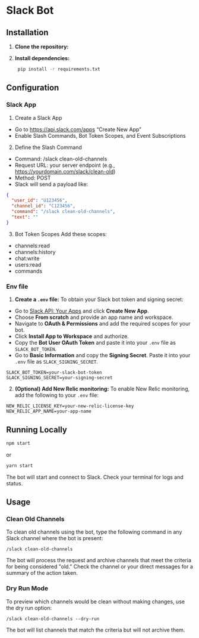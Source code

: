 # Slack Bot

## Installation

1. **Clone the repository:**

2. **Install dependencies:**
    ```bash
     pip install -r requirements.txt 
    ```

## Configuration

### Slack App

1. Create a Slack App
- Go to https://api.slack.com/apps “Create New App”
- Enable Slash Commands, Bot Token Scopes, and Event Subscriptions

2. Define the Slash Command
- Command: /slack clean-old-channels
- Request URL: your server endpoint (e.g., https://yourdomain.com/slack/clean-old)
- Method: POST
- Slack will send a payload like:
```json
{
  "user_id": "U123456",
  "channel_id": "C123456",
  "command": "/slack clean-old-channels",
  "text": ""
}
```

3. Bot Token Scopes
Add these scopes:
- channels:read
- channels:history
- chat:write
- users:read
- commands

### Env file
1. **Create a `.env` file:**
To obtain your Slack bot token and signing secret:
- Go to [Slack API: Your Apps](https://api.slack.com/apps) and click **Create New App**.
- Choose **From scratch** and provide an app name and workspace.
- Navigate to **OAuth & Permissions** and add the required scopes for your bot.
- Click **Install App to Workspace** and authorize.
- Copy the **Bot User OAuth Token** and paste it into your `.env` file as `SLACK_BOT_TOKEN`.
- Go to **Basic Information** and copy the **Signing Secret**. Paste it into your `.env` file as `SLACK_SIGNING_SECRET`.
```
SLACK_BOT_TOKEN=your-slack-bot-token
SLACK_SIGNING_SECRET=your-signing-secret
```

2. **(Optional) Add New Relic monitoring:**
To enable New Relic monitoring, add the following to your `.env` file:
```
NEW_RELIC_LICENSE_KEY=your-new-relic-license-key
NEW_RELIC_APP_NAME=your-app-name
```

## Running Locally

```bash
npm start
```
or
```bash
yarn start
```

The bot will start and connect to Slack. Check your terminal for logs and status.

## Usage

### Clean Old Channels

To clean old channels using the bot, type the following command in any Slack channel where the bot is present:

```
/slack clean-old-channels
```

The bot will process the request and archive channels that meet the criteria for being considered "old." Check the channel or your direct messages for a summary of the action taken.

### Dry Run Mode

To preview which channels would be clean without making changes, use the dry run option:

```
/slack clean-old-channels --dry-run
```

The bot will list channels that match the criteria but will not archive them.
